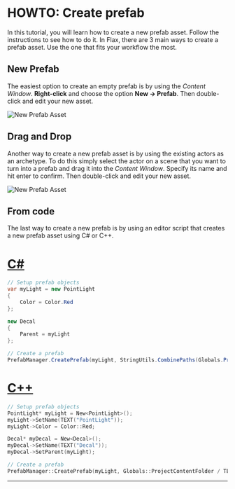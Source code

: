 # HOWTO: Create prefab

In this tutorial, you will learn how to create a new prefab asset. Follow the instructions to see how to do it. In Flax, there are 3 main ways to create a prefab asset. Use the one that fits your workflow the most.

## New Prefab

The easiest option to create an empty prefab is by using the *Content Window*. **Right-click** and choose the option **New -> Prefab**. Then double-click and edit your new asset.

![New Prefab Asset](media/new-prefab1.png)

## Drag and Drop

Another way to create a new prefab asset is by using the existing actors as an archetype. To do this simply select the actor on a scene that you want to turn into a prefab and drag it into the *Content Window*. Specify its name and hit enter to confirm. Then double-click and edit your new asset.

![New Prefab Asset](media/new-prefab2.png)

## From code

The last way to create a new prefab is by using an editor script that creates a new prefab asset using C# or C++.

# [C#](#tab/code-csharp)
```cs
// Setup prefab objects
var myLight = new PointLight
{
    Color = Color.Red
};

new Decal
{
    Parent = myLight
};

// Create a prefab
PrefabManager.CreatePrefab(myLight, StringUtils.CombinePaths(Globals.ProjectContentFolder, "myPrefab.prefab"), false);
```
# [C++](#tab/code-cpp)
```cpp
// Setup prefab objects
PointLight* myLight = New<PointLight>();
myLight->SetName(TEXT("PointLight"));
myLight->Color = Color::Red;

Decal* myDecal = New<Decal>();
myDecal->SetName(TEXT("Decal"));
myDecal->SetParent(myLight);

// Create a prefab
PrefabManager::CreatePrefab(myLight, Globals::ProjectContentFolder / TEXT("myPrefab.prefab"), false);
```
***
